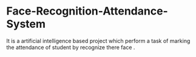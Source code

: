# Face-Recognition-Attendance-System
It is a artificial intelligence based project which perform a task of marking the attendance of student by recognize there face .
